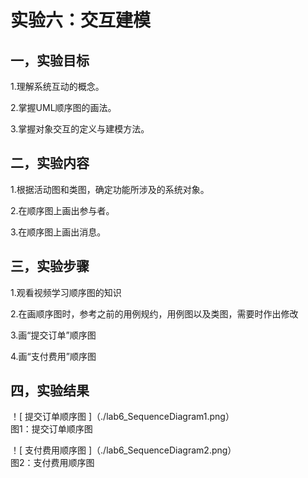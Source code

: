 # 实验六：交互建模

## 一，实验目标

1.理解系统互动的概念。

2.掌握UML顺序图的画法。

3.掌握对象交互的定义与建模方法。

## 二，实验内容

1.根据活动图和类图，确定功能所涉及的系统对象。  

2.在顺序图上画出参与者。  

3.在顺序图上画出消息。

## 三，实验步骤

1.观看视频学习顺序图的知识
  
2.在画顺序图时，参考之前的用例规约，用例图以及类图，需要时作出修改
  
3.画“提交订单”顺序图
   
4.画“支付费用”顺序图  

## 四，实验结果

！[ 提交订单顺序图 ]（./lab6_SequenceDiagram1.png）  
图1：提交订单顺序图

！[ 支付费用顺序图 ]（./lab6_SequenceDiagram2.png）  
图2：支付费用顺序图  